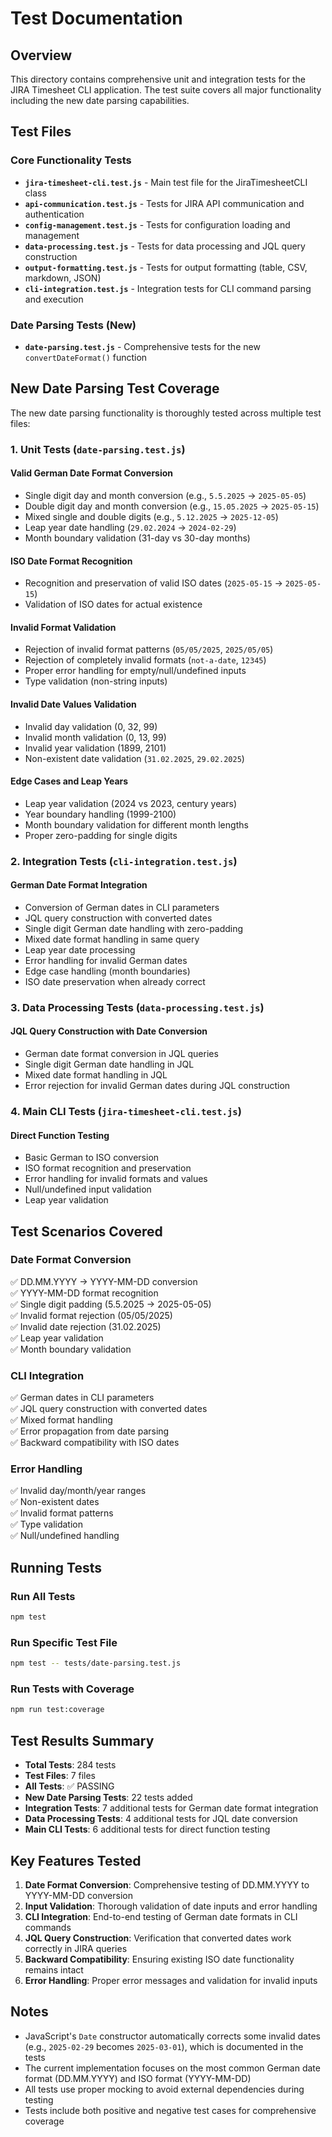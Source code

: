 # Test Documentation

## Overview

This directory contains comprehensive unit and integration tests for the JIRA Timesheet CLI application. The test suite covers all major functionality including the new date parsing capabilities.

## Test Files

### Core Functionality Tests

- **`jira-timesheet-cli.test.js`** - Main test file for the JiraTimesheetCLI class
- **`api-communication.test.js`** - Tests for JIRA API communication and authentication
- **`config-management.test.js`** - Tests for configuration loading and management
- **`data-processing.test.js`** - Tests for data processing and JQL query construction
- **`output-formatting.test.js`** - Tests for output formatting (table, CSV, markdown, JSON)
- **`cli-integration.test.js`** - Integration tests for CLI command parsing and execution

### Date Parsing Tests (New)

- **`date-parsing.test.js`** - Comprehensive tests for the new `convertDateFormat()` function

## New Date Parsing Test Coverage

The new date parsing functionality is thoroughly tested across multiple test files:

### 1. Unit Tests (`date-parsing.test.js`)

#### Valid German Date Format Conversion
- Single digit day and month conversion (e.g., `5.5.2025` → `2025-05-05`)
- Double digit day and month conversion (e.g., `15.05.2025` → `2025-05-15`)
- Mixed single and double digits (e.g., `5.12.2025` → `2025-12-05`)
- Leap year date handling (`29.02.2024` → `2024-02-29`)
- Month boundary validation (31-day vs 30-day months)

#### ISO Date Format Recognition
- Recognition and preservation of valid ISO dates (`2025-05-15` → `2025-05-15`)
- Validation of ISO dates for actual existence

#### Invalid Format Validation
- Rejection of invalid format patterns (`05/05/2025`, `2025/05/05`)
- Rejection of completely invalid formats (`not-a-date`, `12345`)
- Proper error handling for empty/null/undefined inputs
- Type validation (non-string inputs)

#### Invalid Date Values Validation
- Invalid day validation (0, 32, 99)
- Invalid month validation (0, 13, 99)
- Invalid year validation (1899, 2101)
- Non-existent date validation (`31.02.2025`, `29.02.2025`)

#### Edge Cases and Leap Years
- Leap year validation (2024 vs 2023, century years)
- Year boundary handling (1999-2100)
- Month boundary validation for different month lengths
- Proper zero-padding for single digits

### 2. Integration Tests (`cli-integration.test.js`)

#### German Date Format Integration
- Conversion of German dates in CLI parameters
- JQL query construction with converted dates
- Single digit German date handling with zero-padding
- Mixed date format handling in same query
- Leap year date processing
- Error handling for invalid German dates
- Edge case handling (month boundaries)
- ISO date preservation when already correct

### 3. Data Processing Tests (`data-processing.test.js`)

#### JQL Query Construction with Date Conversion
- German date format conversion in JQL queries
- Single digit German date handling in JQL
- Mixed date format handling in JQL
- Error rejection for invalid German dates during JQL construction

### 4. Main CLI Tests (`jira-timesheet-cli.test.js`)

#### Direct Function Testing
- Basic German to ISO conversion
- ISO format recognition and preservation
- Error handling for invalid formats and values
- Null/undefined input validation
- Leap year validation

## Test Scenarios Covered

### Date Format Conversion
✅ DD.MM.YYYY → YYYY-MM-DD conversion  
✅ YYYY-MM-DD format recognition  
✅ Single digit padding (5.5.2025 → 2025-05-05)  
✅ Invalid format rejection (05/05/2025)  
✅ Invalid date rejection (31.02.2025)  
✅ Leap year validation  
✅ Month boundary validation  

### CLI Integration
✅ German dates in CLI parameters  
✅ JQL query construction with converted dates  
✅ Mixed format handling  
✅ Error propagation from date parsing  
✅ Backward compatibility with ISO dates  

### Error Handling
✅ Invalid day/month/year ranges  
✅ Non-existent dates  
✅ Invalid format patterns  
✅ Type validation  
✅ Null/undefined handling  

## Running Tests

### Run All Tests
```bash
npm test
```

### Run Specific Test File
```bash
npm test -- tests/date-parsing.test.js
```

### Run Tests with Coverage
```bash
npm run test:coverage
```

## Test Results Summary

- **Total Tests**: 284 tests
- **Test Files**: 7 files
- **All Tests**: ✅ PASSING
- **New Date Parsing Tests**: 22 tests added
- **Integration Tests**: 7 additional tests for German date format integration
- **Data Processing Tests**: 4 additional tests for JQL date conversion
- **Main CLI Tests**: 6 additional tests for direct function testing

## Key Features Tested

1. **Date Format Conversion**: Comprehensive testing of DD.MM.YYYY to YYYY-MM-DD conversion
2. **Input Validation**: Thorough validation of date inputs and error handling
3. **CLI Integration**: End-to-end testing of German date formats in CLI commands
4. **JQL Query Construction**: Verification that converted dates work correctly in JIRA queries
5. **Backward Compatibility**: Ensuring existing ISO date functionality remains intact
6. **Error Handling**: Proper error messages and validation for invalid inputs

## Notes

- JavaScript's `Date` constructor automatically corrects some invalid dates (e.g., `2025-02-29` becomes `2025-03-01`), which is documented in the tests
- The current implementation focuses on the most common German date format (DD.MM.YYYY) and ISO format (YYYY-MM-DD)
- All tests use proper mocking to avoid external dependencies during testing
- Tests include both positive and negative test cases for comprehensive coverage